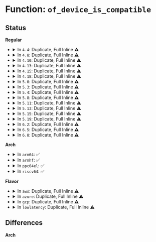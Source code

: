 # Function: <code>of_device_is_compatible</code>

## Status
<b>Regular</b>
<ul>
<li>
<details>
<summary>In <code>4.4</code>: Duplicate, Full Inline ⚠️</summary>

**Collision:** Static Duplication

**Inline:** Full

**Transformation:** False

**Instances:**

```
In drivers/mfd/mfd-core.c (0)
Location: include/linux/of.h:472
Inline: True
```
```
In drivers/mfd/syscon.c (0)
Location: include/linux/of.h:472
Inline: True
```
```
In drivers/mmc/core/mmc.c (0)
Location: include/linux/of.h:472
Inline: True
```
</details>
</li>
<li>
<details>
<summary>In <code>4.8</code>: Duplicate, Full Inline ⚠️</summary>

**Collision:** Static Duplication

**Inline:** Full

**Transformation:** False

**Instances:**

```
In drivers/mfd/mfd-core.c (0)
Location: include/linux/of.h:496
Inline: True
```
```
In drivers/mfd/syscon.c (0)
Location: include/linux/of.h:496
Inline: True
```
```
In drivers/mmc/core/mmc.c (0)
Location: include/linux/of.h:496
Inline: True
```
```
In drivers/clk/clk-gpio.c (0)
Location: include/linux/of.h:496
Inline: True
```
</details>
</li>
<li>
<details>
<summary>In <code>4.10</code>: Duplicate, Full Inline ⚠️</summary>

**Collision:** Static Duplication

**Inline:** Full

**Transformation:** False

**Instances:**

```
In drivers/clk/clk-gpio.c (0)
Location: include/linux/of.h:616
Inline: True
```
```
In drivers/mfd/mfd-core.c (0)
Location: include/linux/of.h:616
Inline: True
```
```
In drivers/mfd/syscon.c (0)
Location: include/linux/of.h:616
Inline: True
```
```
In drivers/mmc/core/mmc.c (0)
Location: include/linux/of.h:616
Inline: True
```
</details>
</li>
<li>
<details>
<summary>In <code>4.13</code>: Duplicate, Full Inline ⚠️</summary>

**Collision:** Static Duplication

**Inline:** Full

**Transformation:** False

**Instances:**

```
In drivers/clk/clk-gpio.c (0)
Location: include/linux/of.h:636
Inline: True
```
```
In drivers/mfd/mfd-core.c (0)
Location: include/linux/of.h:636
Inline: True
```
```
In drivers/mfd/syscon.c (0)
Location: include/linux/of.h:636
Inline: True
```
```
In drivers/mmc/core/mmc.c (0)
Location: include/linux/of.h:636
Inline: True
```
</details>
</li>
<li>
<details>
<summary>In <code>4.15</code>: Duplicate, Full Inline ⚠️</summary>

**Collision:** Static Duplication

**Inline:** Full

**Transformation:** False

**Instances:**

```
In drivers/phy/phy-core.c (0)
Location: include/linux/of.h:641
Inline: True
```
```
In drivers/clk/clk-gpio.c (0)
Location: include/linux/of.h:641
Inline: True
```
```
In drivers/mfd/mfd-core.c (0)
Location: include/linux/of.h:641
Inline: True
```
```
In drivers/mfd/syscon.c (0)
Location: include/linux/of.h:641
Inline: True
```
```
In drivers/mmc/core/mmc.c (0)
Location: include/linux/of.h:641
Inline: True
```
</details>
</li>
<li>
<details>
<summary>In <code>4.18</code>: Duplicate, Full Inline ⚠️</summary>

**Collision:** Static Duplication

**Inline:** Full

**Transformation:** False

**Instances:**

```
In drivers/phy/phy-core.c (0)
Location: include/linux/of.h:650
Inline: True
```
```
In drivers/clk/clk-gpio.c (0)
Location: include/linux/of.h:650
Inline: True
```
```
In drivers/mfd/mfd-core.c (0)
Location: include/linux/of.h:650
Inline: True
```
```
In drivers/mfd/palmas.c (0)
Location: include/linux/of.h:650
Inline: True
```
```
In drivers/mfd/syscon.c (0)
Location: include/linux/of.h:650
Inline: True
```
```
In drivers/mmc/core/mmc.c (0)
Location: include/linux/of.h:650
Inline: True
```
</details>
</li>
<li>
<details>
<summary>In <code>5.0</code>: Duplicate, Full Inline ⚠️</summary>

**Collision:** Static Duplication

**Inline:** Full

**Transformation:** False

**Instances:**

```
In drivers/phy/phy-core.c (0)
Location: include/linux/of.h:669
Inline: True
```
```
In drivers/clk/clk-gpio.c (0)
Location: include/linux/of.h:669
Inline: True
```
```
In drivers/mfd/mfd-core.c (0)
Location: include/linux/of.h:669
Inline: True
```
```
In drivers/mfd/palmas.c (0)
Location: include/linux/of.h:669
Inline: True
```
```
In drivers/mfd/syscon.c (0)
Location: include/linux/of.h:669
Inline: True
```
```
In drivers/mmc/core/mmc.c (0)
Location: include/linux/of.h:669
Inline: True
```
</details>
</li>
<li>
<details>
<summary>In <code>5.3</code>: Duplicate, Full Inline ⚠️</summary>

**Collision:** Static Duplication

**Inline:** Full

**Transformation:** False

**Instances:**

```
In drivers/phy/phy-core.c (0)
Location: include/linux/of.h:669
Inline: True
```
```
In drivers/clk/clk-gpio.c (0)
Location: include/linux/of.h:669
Inline: True
```
```
In drivers/mfd/mfd-core.c (0)
Location: include/linux/of.h:669
Inline: True
```
```
In drivers/mfd/palmas.c (0)
Location: include/linux/of.h:669
Inline: True
```
```
In drivers/mfd/syscon.c (0)
Location: include/linux/of.h:669
Inline: True
```
```
In drivers/mmc/core/mmc.c (0)
Location: include/linux/of.h:669
Inline: True
```
</details>
</li>
<li>
<details>
<summary>In <code>5.4</code>: Duplicate, Full Inline ⚠️</summary>

**Collision:** Static Duplication

**Inline:** Full

**Transformation:** False

**Instances:**

```
In drivers/phy/phy-core.c (0)
Location: include/linux/of.h:669
Inline: True
```
```
In drivers/clk/clk-gpio.c (0)
Location: include/linux/of.h:669
Inline: True
```
```
In drivers/mfd/mfd-core.c (0)
Location: include/linux/of.h:669
Inline: True
```
```
In drivers/mfd/palmas.c (0)
Location: include/linux/of.h:669
Inline: True
```
```
In drivers/mfd/syscon.c (0)
Location: include/linux/of.h:669
Inline: True
```
```
In drivers/mmc/core/mmc.c (0)
Location: include/linux/of.h:669
Inline: True
```
</details>
</li>
<li>
<details>
<summary>In <code>5.8</code>: Duplicate, Full Inline ⚠️</summary>

**Collision:** Static Duplication

**Inline:** Full

**Transformation:** False

**Instances:**

```
In drivers/phy/phy-core.c (0)
Location: include/linux/of.h:671
Inline: True
```
```
In drivers/clk/clk-gpio.c (0)
Location: include/linux/of.h:671
Inline: True
```
```
In drivers/mfd/mfd-core.c (0)
Location: include/linux/of.h:671
Inline: True
```
```
In drivers/mfd/palmas.c (0)
Location: include/linux/of.h:671
Inline: True
```
```
In drivers/mfd/syscon.c (0)
Location: include/linux/of.h:671
Inline: True
```
```
In drivers/mmc/core/mmc.c (0)
Location: include/linux/of.h:671
Inline: True
```
</details>
</li>
<li>
<details>
<summary>In <code>5.11</code>: Duplicate, Full Inline ⚠️</summary>

**Collision:** Static Duplication

**Inline:** Full

**Transformation:** False

**Instances:**

```
In arch/x86/kernel/apic/vector.c (0)
Location: include/linux/of.h:678
Inline: True
```
```
In drivers/phy/phy-core.c (0)
Location: include/linux/of.h:678
Inline: True
```
```
In drivers/clk/clk-gpio.c (0)
Location: include/linux/of.h:678
Inline: True
```
```
In drivers/mfd/palmas.c (0)
Location: include/linux/of.h:678
Inline: True
```
```
In drivers/mfd/syscon.c (0)
Location: include/linux/of.h:678
Inline: True
```
```
In drivers/usb/host/pci-quirks.c (0)
Location: include/linux/of.h:678
Inline: True
```
```
In drivers/usb/host/ehci-platform.c (0)
Location: include/linux/of.h:678
Inline: True
```
```
In drivers/mmc/core/mmc.c (0)
Location: include/linux/of.h:678
Inline: True
```
</details>
</li>
<li>
<details>
<summary>In <code>5.13</code>: Duplicate, Full Inline ⚠️</summary>

**Collision:** Static Duplication

**Inline:** Full

**Transformation:** False

**Instances:**

```
In arch/x86/kernel/apic/vector.c (0)
Location: include/linux/of.h:693
Inline: True
```
```
In drivers/phy/phy-core.c (0)
Location: include/linux/of.h:693
Inline: True
```
```
In drivers/clk/clk-gpio.c (0)
Location: include/linux/of.h:693
Inline: True
```
```
In drivers/mfd/palmas.c (0)
Location: include/linux/of.h:693
Inline: True
```
```
In drivers/mfd/syscon.c (0)
Location: include/linux/of.h:693
Inline: True
```
```
In drivers/usb/host/pci-quirks.c (0)
Location: include/linux/of.h:693
Inline: True
```
```
In drivers/usb/host/ehci-platform.c (0)
Location: include/linux/of.h:693
Inline: True
```
```
In drivers/mmc/core/mmc.c (0)
Location: include/linux/of.h:693
Inline: True
```
</details>
</li>
<li>
<details>
<summary>In <code>5.15</code>: Duplicate, Full Inline ⚠️</summary>

**Collision:** Static Duplication

**Inline:** Full

**Transformation:** False

**Instances:**

```
In arch/x86/kernel/apic/vector.c (0)
Location: include/linux/of.h:693
Inline: True
```
```
In drivers/phy/phy-core.c (0)
Location: include/linux/of.h:693
Inline: True
```
```
In drivers/clk/clk-gpio.c (0)
Location: include/linux/of.h:693
Inline: True
```
```
In drivers/virtio/virtio.c (0)
Location: include/linux/of.h:693
Inline: True
```
```
In drivers/mfd/palmas.c (0)
Location: include/linux/of.h:693
Inline: True
```
```
In drivers/mfd/syscon.c (0)
Location: include/linux/of.h:693
Inline: True
```
```
In drivers/usb/host/pci-quirks.c (0)
Location: include/linux/of.h:693
Inline: True
```
```
In drivers/usb/host/ehci-platform.c (0)
Location: include/linux/of.h:693
Inline: True
```
```
In drivers/mmc/core/mmc.c (0)
Location: include/linux/of.h:693
Inline: True
```
</details>
</li>
<li>
<details>
<summary>In <code>5.19</code>: Duplicate, Full Inline ⚠️</summary>

**Collision:** Static Duplication

**Inline:** Full

**Transformation:** False

**Instances:**

```
In arch/x86/kernel/apic/vector.c (0)
Location: include/linux/of.h:561
Inline: True
```
```
In drivers/phy/phy-core.c (0)
Location: include/linux/of.h:561
Inline: True
```
```
In drivers/clk/clk-gpio.c (0)
Location: include/linux/of.h:561
Inline: True
```
```
In drivers/virtio/virtio.c (0)
Location: include/linux/of.h:561
Inline: True
```
```
In drivers/xen/grant-dma-ops.c (0)
Location: include/linux/of.h:561
Inline: True
```
```
In drivers/mfd/palmas.c (0)
Location: include/linux/of.h:561
Inline: True
```
```
In drivers/mfd/syscon.c (0)
Location: include/linux/of.h:561
Inline: True
```
```
In drivers/usb/host/pci-quirks.c (0)
Location: include/linux/of.h:561
Inline: True
```
```
In drivers/usb/host/ehci-platform.c (0)
Location: include/linux/of.h:561
Inline: True
```
```
In drivers/mmc/core/mmc.c (0)
Location: include/linux/of.h:561
Inline: True
```
```
In drivers/mmc/core/sdio.c (0)
Location: include/linux/of.h:561
Inline: True
```
</details>
</li>
<li>
<details>
<summary>In <code>6.2</code>: Duplicate, Full Inline ⚠️</summary>

**Collision:** Static Duplication

**Inline:** Full

**Transformation:** False

**Instances:**

```
In arch/x86/kernel/apic/vector.c (0)
Location: include/linux/of.h:559
Inline: True
```
```
In drivers/phy/phy-core.c (0)
Location: include/linux/of.h:559
Inline: True
```
```
In drivers/clk/clk-gpio.c (0)
Location: include/linux/of.h:559
Inline: True
```
```
In drivers/virtio/virtio.c (0)
Location: include/linux/of.h:559
Inline: True
```
```
In drivers/xen/grant-dma-ops.c (0)
Location: include/linux/of.h:559
Inline: True
```
```
In drivers/mfd/palmas.c (0)
Location: include/linux/of.h:559
Inline: True
```
```
In drivers/mfd/syscon.c (0)
Location: include/linux/of.h:559
Inline: True
```
```
In drivers/usb/host/pci-quirks.c (0)
Location: include/linux/of.h:559
Inline: True
```
```
In drivers/usb/host/ehci-platform.c (0)
Location: include/linux/of.h:559
Inline: True
```
```
In drivers/mmc/core/mmc.c (0)
Location: include/linux/of.h:559
Inline: True
```
```
In drivers/mmc/core/sdio.c (0)
Location: include/linux/of.h:559
Inline: True
```
</details>
</li>
<li>
<details>
<summary>In <code>6.5</code>: Duplicate, Full Inline ⚠️</summary>

**Collision:** Static Duplication

**Inline:** Full

**Transformation:** False

**Instances:**

```
In arch/x86/kernel/apic/vector.c (0)
Location: include/linux/of.h:571
Inline: True
```
```
In drivers/phy/phy-core.c (0)
Location: include/linux/of.h:571
Inline: True
```
```
In drivers/clk/clk-gpio.c (0)
Location: include/linux/of.h:571
Inline: True
```
```
In drivers/virtio/virtio.c (0)
Location: include/linux/of.h:571
Inline: True
```
```
In drivers/xen/grant-dma-ops.c (0)
Location: include/linux/of.h:571
Inline: True
```
```
In drivers/mfd/palmas.c (0)
Location: include/linux/of.h:571
Inline: True
```
```
In drivers/mfd/syscon.c (0)
Location: include/linux/of.h:571
Inline: True
```
```
In drivers/usb/host/pci-quirks.c (0)
Location: include/linux/of.h:571
Inline: True
```
```
In drivers/usb/host/ehci-platform.c (0)
Location: include/linux/of.h:571
Inline: True
```
```
In drivers/mmc/core/mmc.c (0)
Location: include/linux/of.h:571
Inline: True
```
```
In drivers/mmc/core/sdio.c (0)
Location: include/linux/of.h:571
Inline: True
```
```
In drivers/nvmem/core.c (0)
Location: include/linux/of.h:571
Inline: True
```
</details>
</li>
<li>
<details>
<summary>In <code>6.8</code>: Duplicate, Full Inline ⚠️</summary>

**Collision:** Static Duplication

**Inline:** Full

**Transformation:** False

**Instances:**

```
In arch/x86/kernel/apic/vector.c (0)
Location: include/linux/of.h:570
Inline: True
```
```
In drivers/phy/phy-core.c (0)
Location: include/linux/of.h:570
Inline: True
```
```
In drivers/clk/clk-gpio.c (0)
Location: include/linux/of.h:570
Inline: True
```
```
In drivers/virtio/virtio.c (0)
Location: include/linux/of.h:570
Inline: True
```
```
In drivers/xen/grant-dma-ops.c (0)
Location: include/linux/of.h:570
Inline: True
```
```
In drivers/mfd/palmas.c (0)
Location: include/linux/of.h:570
Inline: True
```
```
In drivers/mfd/syscon.c (0)
Location: include/linux/of.h:570
Inline: True
```
```
In drivers/usb/host/pci-quirks.c (0)
Location: include/linux/of.h:570
Inline: True
```
```
In drivers/usb/host/ehci-platform.c (0)
Location: include/linux/of.h:570
Inline: True
```
```
In drivers/mmc/core/mmc.c (0)
Location: include/linux/of.h:570
Inline: True
```
```
In drivers/mmc/core/sdio.c (0)
Location: include/linux/of.h:570
Inline: True
```
```
In drivers/nvmem/core.c (0)
Location: include/linux/of.h:570
Inline: True
```
</details>
</li>
</ul>
<b>Arch</b>
<ul>
<li>
<details>
<summary>In <code>arm64</code>: ✅</summary>

```c
int of_device_is_compatible(const struct device_node *device, const char *compat);
```

**Collision:** Unique Global

**Inline:** No

**Transformation:** False

**Instances:**

```
In drivers/of/base.c (ffff800010b691b8)
Location: drivers/of/base.c:551
Inline: False
Direct callers:
  - drivers/irqchip/irq-gic-common.c:gic_enable_of_quirks
  - drivers/phy/phy-core.c:_of_phy_get
  - drivers/pinctrl/bcm/pinctrl-iproc-gpio.c:iproc_gpio_probe
  - drivers/pinctrl/bcm/pinctrl-iproc-gpio.c:iproc_gpio_probe
  - drivers/pinctrl/bcm/pinctrl-iproc-gpio.c:iproc_gpio_probe
  - drivers/gpio/gpiolib-of.c:of_find_gpio
  - drivers/gpio/gpiolib-of.c:of_find_gpio
  - drivers/gpio/gpiolib-of.c:of_find_gpio
  - drivers/gpio/gpiolib-of.c:of_find_gpio
  - drivers/gpio/gpiolib-of.c:of_find_gpio
  - drivers/gpio/gpiolib-of.c:of_find_gpio
  - drivers/gpio/gpiolib-of.c:of_get_named_gpiod_flags
  - drivers/gpio/gpiolib-of.c:of_get_named_gpiod_flags
  - drivers/gpio/gpiolib-of.c:of_get_named_gpiod_flags
  - drivers/gpio/gpiolib-of.c:of_get_named_gpiod_flags
  - drivers/gpio/gpiolib-of.c:of_gpio_spi_cs_get_count
  - drivers/gpio/gpiolib-of.c:of_gpio_spi_cs_get_count
  - drivers/gpio/gpio-mpc8xxx.c:mpc8xxx_probe
  - drivers/gpio/gpio-mvebu.c:mvebu_gpio_probe
  - drivers/gpio/gpio-mxc.c:mxc_gpio_probe
  - drivers/pci/controller/pcie-iproc-msi.c:iproc_msi_init
  - drivers/pci/controller/dwc/pci-keystone.c:ks_pcie_probe
  - drivers/pci/controller/dwc/pcie-qcom.c:qcom_pcie_get_resources_2_4_0
  - drivers/pci/controller/pci-xgene.c:xgene_pcie_probe
  - drivers/video/fbdev/amba-clcd.c:clcdfb_of_init_display
  - drivers/video/fbdev/simplefb.c:simplefb_init
  - drivers/clk/clk-gpio.c:gpio_clk_driver_probe
  - drivers/clk/clk-gpio.c:gpio_clk_driver_probe
  - drivers/clk/clk-qoriq.c:clockgen_init
  - drivers/clk/clk-qoriq.c:clockgen_init
  - drivers/clk/clk-xgene.c:xgene_pllclk_init
  - drivers/clk/clk-xgene.c:xgene_pllclk_init
  - drivers/clk/mvebu/ap806-system-controller.c:ap806_syscon_common_probe
  - drivers/clk/mvebu/ap806-system-controller.c:ap806_syscon_common_probe
  - drivers/soc/bcm/brcmstb/biuctrl.c:brcmstb_biuctrl_init
  - drivers/soc/bcm/brcmstb/biuctrl.c:brcmstb_biuctrl_init
  - drivers/tty/serial/8250/8250_dw.c:dw8250_probe
  - drivers/tty/serial/8250/8250_dw.c:dw8250_probe
  - drivers/tty/serial/meson_uart.c:meson_uart_probe
  - drivers/iommu/qcom_iommu.c:qcom_iommu_device_probe
  - drivers/misc/vexpress-syscfg.c:vexpress_syscfg_regmap_init
  - drivers/mfd/tc3589x.c:tc3589x_probe
  - drivers/mfd/tc3589x.c:tc3589x_probe
  - drivers/mfd/mfd-core.c:mfd_add_device
  - drivers/mfd/palmas.c:palmas_power_off
  - drivers/mfd/altera-sysmgr.c:sysmgr_probe
  - drivers/spi/spi-fsl-lib.c:of_mpc8xxx_spi_probe
  - drivers/spi/spi-fsl-lib.c:of_mpc8xxx_spi_probe
  - drivers/net/ethernet/freescale/fman/fman_port.c:fman_port_probe
  - drivers/net/ethernet/freescale/fman/fman_port.c:fman_port_probe
  - drivers/net/ethernet/freescale/fman/fman_port.c:fman_port_probe
  - drivers/net/ethernet/freescale/fman/fman_port.c:fman_port_probe
  - drivers/net/ethernet/freescale/fman/mac.c:mac_probe
  - drivers/net/ethernet/freescale/fman/mac.c:mac_probe
  - drivers/net/ethernet/freescale/fman/mac.c:mac_probe
  - drivers/usb/host/ehci-orion.c:ehci_orion_drv_reset
  - drivers/edac/altera_edac.c:altr_edac_a10_probe
  - drivers/edac/altera_edac.c:altr_edac_a10_probe
  - drivers/edac/altera_edac.c:altr_edac_a10_probe
  - drivers/edac/altera_edac.c:altr_edac_a10_probe
  - drivers/edac/altera_edac.c:altr_edac_a10_probe
  - drivers/edac/altera_edac.c:altr_edac_a10_probe
  - drivers/edac/altera_edac.c:altr_edac_a10_probe
  - drivers/edac/altera_edac.c:altr_edac_a10_probe
  - drivers/edac/altera_edac.c:altr_edac_a10_probe
  - drivers/edac/altera_edac.c:altr_edac_a10_probe
  - drivers/edac/altera_edac.c:altr_edac_a10_device_add
  - drivers/edac/altera_edac.c:altr_init_a10_ecc_device_type
  - drivers/mmc/core/mmc.c:mmc_decode_ext_csd
  - drivers/clocksource/timer-rockchip.c:rk_timer_probe
  - drivers/of/base.c:of_get_compatible_child
  - drivers/of/base.c:of_machine_is_compatible
  - drivers/of/base.c:of_device_compatible_match
  - drivers/of/platform.c:of_platform_bus_create
  - drivers/of/platform.c:of_platform_bus_create
  - drivers/of/platform.c:of_platform_bus_create
  - drivers/of/of_mdio.c:of_mdiobus_register_phy
```
**Symbols:**

```
ffff800010b691b8-ffff800010b69280: of_device_is_compatible (STB_GLOBAL)
```
</details>
</li>
<li>
<details>
<summary>In <code>armhf</code>: ✅</summary>

```c
int of_device_is_compatible(const struct device_node *device, const char *compat);
```

**Collision:** Unique Global

**Inline:** No

**Transformation:** False

**Instances:**

```
In drivers/of/base.c (c0c4cab4)
Location: drivers/of/base.c:551
Inline: False
Direct callers:
  - arch/arm/kernel/topology.c:init_cpu_topology
  - arch/arm/mm/cache-feroceon-l2.c:feroceon_of_init
  - arch/arm/mm/cache-l2x0.c:l2x0_of_init
  - arch/arm/mach-mvebu/pmsu.c:mvebu_v7_pmsu_init
  - arch/arm/mach-imx/anatop.c:imx_init_revision_from_anatop
  - arch/arm/mach-imx/anatop.c:imx_init_revision_from_anatop
  - arch/arm/mach-imx/anatop.c:imx_init_revision_from_anatop
  - arch/arm/mach-omap2/timer.c:omap_get_timer_dt
  - arch/arm/mach-omap2/prm44xx.c:omap44xx_prm_init
  - arch/arm/mach-shmobile/pm-rcar-gen2.c:rcar_gen2_pm_init
  - arch/arm/mach-shmobile/pm-rcar-gen2.c:rcar_gen2_pm_init
  - drivers/irqchip/irq-omap-intc.c:intc_of_init
  - drivers/irqchip/irq-omap-intc.c:intc_of_init
  - drivers/irqchip/irq-omap-intc.c:intc_of_init
  - drivers/irqchip/irq-omap-intc.c:intc_of_init
  - drivers/irqchip/irq-omap-intc.c:intc_of_init
  - drivers/irqchip/irq-gic-common.c:gic_enable_of_quirks
  - drivers/irqchip/irq-vf610-mscm-ir.c:vf610_mscm_ir_of_init
  - drivers/phy/phy-core.c:_of_phy_get
  - drivers/pinctrl/pinctrl-rockchip.c:rockchip_pinctrl_get_soc_data
  - drivers/gpio/gpiolib-of.c:of_find_gpio
  - drivers/gpio/gpiolib-of.c:of_find_gpio
  - drivers/gpio/gpiolib-of.c:of_find_gpio
  - drivers/gpio/gpiolib-of.c:of_find_gpio
  - drivers/gpio/gpiolib-of.c:of_find_gpio
  - drivers/gpio/gpiolib-of.c:of_find_gpio
  - drivers/gpio/gpiolib-of.c:of_get_named_gpiod_flags
  - drivers/gpio/gpiolib-of.c:of_get_named_gpiod_flags
  - drivers/gpio/gpiolib-of.c:of_get_named_gpiod_flags
  - drivers/gpio/gpiolib-of.c:of_get_named_gpiod_flags
  - drivers/gpio/gpiolib-of.c:of_gpio_spi_cs_get_count
  - drivers/gpio/gpiolib-of.c:of_gpio_spi_cs_get_count
  - drivers/gpio/gpio-mpc8xxx.c:mpc8xxx_probe
  - drivers/gpio/gpio-mvebu.c:mvebu_gpio_probe
  - drivers/gpio/gpio-mxc.c:mxc_gpio_probe
  - drivers/pci/controller/pci-tegra.c:tegra_pcie_parse_dt
  - drivers/pci/controller/pci-tegra.c:tegra_pcie_parse_dt
  - drivers/pci/controller/pci-tegra.c:tegra_pcie_parse_dt
  - drivers/pci/controller/pci-tegra.c:tegra_pcie_parse_dt
  - drivers/pci/controller/pci-tegra.c:tegra_pcie_parse_dt
  - drivers/pci/controller/pci-tegra.c:tegra_pcie_parse_dt
  - drivers/pci/controller/pci-tegra.c:tegra_pcie_parse_dt
  - drivers/pci/controller/pci-tegra.c:tegra_pcie_parse_dt
  - drivers/pci/controller/pci-tegra.c:tegra_pcie_get_regulators
  - drivers/pci/controller/pci-tegra.c:tegra_pcie_get_regulators
  - drivers/pci/controller/pci-tegra.c:tegra_pcie_get_regulators
  - drivers/pci/controller/pci-tegra.c:tegra_pcie_get_regulators
  - drivers/pci/controller/pci-tegra.c:tegra_pcie_get_regulators
  - drivers/pci/controller/pci-tegra.c:tegra_pcie_get_regulators
  - drivers/pci/controller/pci-tegra.c:tegra_pcie_get_regulators
  - drivers/pci/controller/pci-v3-semi.c:v3_pci_probe
  - drivers/pci/controller/dwc/pcie-qcom.c:qcom_pcie_get_resources_2_4_0
  - drivers/video/fbdev/amba-clcd.c:clcdfb_of_init_display
  - drivers/video/fbdev/simplefb.c:simplefb_init
  - drivers/clk/clk-gpio.c:gpio_clk_driver_probe
  - drivers/clk/clk-aspeed.c:aspeed_cc_g5_of_clk_init_driver
  - drivers/clk/clk-aspeed.c:aspeed_cc_g5_of_clk_init_driver
  - drivers/clk/clk-qoriq.c:clockgen_init
  - drivers/clk/clk-qoriq.c:clockgen_init
  - drivers/clk/berlin/bg2.c:berlin2_clock_setup
  - drivers/clk/renesas/r8a7743-cpg-mssr.c:r8a7743_cpg_mssr_init
  - drivers/clk/renesas/r8a7791-cpg-mssr.c:r8a7791_cpg_mssr_init
  - drivers/clk/renesas/clk-mstp.c:cpg_mstp_attach_dev
  - drivers/clk/renesas/clk-mstp.c:cpg_mstp_clocks_init
  - drivers/clk/versatile/clk-icst.c:of_syscon_icst_setup
  - drivers/clk/versatile/clk-icst.c:of_syscon_icst_setup
  - drivers/clk/versatile/clk-icst.c:of_syscon_icst_setup
  - drivers/clk/versatile/clk-icst.c:of_syscon_icst_setup
  - drivers/clk/versatile/clk-icst.c:of_syscon_icst_setup
  - drivers/clk/versatile/clk-icst.c:of_syscon_icst_setup
  - drivers/clk/versatile/clk-icst.c:of_syscon_icst_setup
  - drivers/soc/tegra/fuse/fuse-tegra20.c:dma_filter
  - drivers/tty/serial/8250/8250_of.c:of_platform_serial_setup
  - drivers/tty/serial/8250/8250_of.c:of_platform_serial_setup
  - drivers/tty/serial/8250/8250_of.c:of_platform_serial_setup
  - drivers/tty/serial/meson_uart.c:meson_uart_probe
  - drivers/iommu/omap-iommu.c:omap_iommu_probe
  - drivers/iommu/omap-iommu.c:omap_iommu_probe
  - drivers/iommu/qcom_iommu.c:qcom_iommu_device_probe
  - drivers/misc/vexpress-syscfg.c:vexpress_syscfg_regmap_init
  - drivers/mfd/tc3589x.c:tc3589x_probe
  - drivers/mfd/tc3589x.c:tc3589x_probe
  - drivers/mfd/mfd-core.c:mfd_add_device
  - drivers/mfd/palmas.c:palmas_power_off
  - drivers/ata/ahci_platform.c:ahci_probe
  - drivers/mtd/parsers/ofpart.c:parse_fixed_partitions
  - drivers/spi/spi-fsl-lib.c:of_mpc8xxx_spi_probe
  - drivers/spi/spi-fsl-lib.c:of_mpc8xxx_spi_probe
  - drivers/usb/host/ehci-orion.c:ehci_orion_drv_reset
  - drivers/usb/host/uhci-hcd.c:uhci_hcd_platform_probe
  - drivers/usb/host/uhci-hcd.c:uhci_hcd_platform_probe
  - drivers/watchdog/aspeed_wdt.c:aspeed_wdt_probe
  - drivers/watchdog/aspeed_wdt.c:aspeed_wdt_probe
  - drivers/watchdog/aspeed_wdt.c:aspeed_wdt_probe
  - drivers/watchdog/aspeed_wdt.c:aspeed_wdt_probe
  - drivers/watchdog/aspeed_wdt.c:aspeed_wdt_probe
  - drivers/mmc/core/mmc.c:mmc_decode_ext_csd
  - drivers/mmc/host/sdhci-pltfm.c:sdhci_get_property
  - drivers/mmc/host/sdhci-pltfm.c:sdhci_get_property
  - drivers/mmc/host/sdhci-pltfm.c:sdhci_get_property
  - drivers/mmc/host/sdhci-pltfm.c:sdhci_get_property
  - drivers/mmc/host/sdhci-pltfm.c:sdhci_get_property
  - drivers/clocksource/timer-rockchip.c:rk_timer_probe
  - drivers/of/base.c:of_get_compatible_child
  - drivers/of/base.c:of_machine_is_compatible
  - drivers/of/base.c:of_device_compatible_match
  - drivers/of/platform.c:of_platform_bus_create
  - drivers/of/platform.c:of_platform_bus_create
  - drivers/of/platform.c:of_platform_bus_create
  - drivers/of/of_mdio.c:of_mdiobus_register_phy
  - drivers/memory/of_memory.c:of_get_ddr_timings
  - drivers/memory/of_memory.c:of_get_ddr_timings
  - drivers/memory/omap-gpmc.c:gpmc_probe_generic_child
  - drivers/memory/mvebu-devbus.c:mvebu_devbus_probe
  - drivers/memory/mvebu-devbus.c:mvebu_devbus_probe
  - drivers/memory/tegra/tegra20-emc.c:tegra_emc_probe
```
**Symbols:**

```
c0c4cab4-c0c4cb10: of_device_is_compatible (STB_GLOBAL)
```
</details>
</li>
<li>
<details>
<summary>In <code>ppc64el</code>: ✅</summary>

```c
int of_device_is_compatible(const struct device_node *device, const char *compat);
```

**Collision:** Unique Global

**Inline:** No

**Transformation:** False

**Instances:**

```
In drivers/of/base.c (c000000000c41de0)
Location: drivers/of/base.c:551
Inline: False
Direct callers:
  - arch/powerpc/kernel/legacy_serial.c:serial_dev_init
  - arch/powerpc/kernel/legacy_serial.c:find_legacy_serial_ports
  - arch/powerpc/kernel/legacy_serial.c:find_legacy_serial_ports
  - arch/powerpc/kernel/legacy_serial.c:find_legacy_serial_ports
  - arch/powerpc/kernel/legacy_serial.c:find_legacy_serial_ports
  - arch/powerpc/kernel/legacy_serial.c:find_legacy_serial_ports
  - arch/powerpc/kernel/legacy_serial.c:find_legacy_serial_ports
  - arch/powerpc/kernel/legacy_serial.c:find_legacy_serial_ports
  - arch/powerpc/kernel/legacy_serial.c:find_legacy_serial_ports
  - arch/powerpc/kernel/kvm.c:kvm_para_available
  - arch/powerpc/sysdev/mpic.c:mpic_alloc
  - arch/powerpc/sysdev/mpic_u3msi.c:find_u4_magic_addr
  - arch/powerpc/sysdev/mpic_u3msi.c:find_u4_magic_addr
  - arch/powerpc/sysdev/fsl_lbc.c:fsl_lbc_ctrl_probe
  - arch/powerpc/sysdev/fsl_lbc.c:fsl_lbc_addr
  - arch/powerpc/sysdev/xics/ics-rtas.c:ics_rtas_host_match
  - arch/powerpc/sysdev/xive/native.c:xive_native_match
  - arch/powerpc/platforms/powernv/opal-sysparam.c:opal_sys_param_init
  - arch/powerpc/platforms/powernv/opal-power.c:opal_power_control_init
  - arch/powerpc/platforms/powernv/pci.c:pnv_pci_get_slot_id
  - arch/powerpc/platforms/powernv/pci.c:pnv_pci_get_slot_id
  - arch/powerpc/platforms/powernv/pci.c:pnv_pci_get_slot_id
  - arch/powerpc/platforms/powernv/pci.c:pnv_pci_get_slot_id
  - arch/powerpc/platforms/powernv/pci-ioda.c:pnv_pci_init_ioda_hub
  - arch/powerpc/platforms/powernv/pci-ioda.c:pnv_pci_init_ioda_phb
  - arch/powerpc/platforms/powernv/pci-ioda.c:pnv_pci_init_ioda_phb
  - arch/powerpc/platforms/powernv/pci-ioda.c:pnv_pci_init_ioda_phb
  - arch/powerpc/platforms/powernv/pci-ioda.c:pnv_pci_init_ioda_phb
  - arch/powerpc/platforms/pseries/setup.c:pseries_init_irq
  - arch/powerpc/platforms/pseries/pci.c:pSeries_final_fixup
  - arch/powerpc/platforms/pseries/pci.c:pSeries_final_fixup
  - arch/powerpc/platforms/pseries/vio.c:vio_match_device
  - drivers/phy/phy-core.c:_of_phy_get
  - drivers/gpio/gpiolib-of.c:of_find_gpio
  - drivers/gpio/gpiolib-of.c:of_find_gpio
  - drivers/gpio/gpiolib-of.c:of_find_gpio
  - drivers/gpio/gpiolib-of.c:of_find_gpio
  - drivers/gpio/gpiolib-of.c:of_find_gpio
  - drivers/gpio/gpiolib-of.c:of_find_gpio
  - drivers/gpio/gpiolib-of.c:of_get_named_gpiod_flags
  - drivers/gpio/gpiolib-of.c:of_get_named_gpiod_flags
  - drivers/gpio/gpiolib-of.c:of_get_named_gpiod_flags
  - drivers/gpio/gpiolib-of.c:of_get_named_gpiod_flags
  - drivers/gpio/gpiolib-of.c:of_gpio_spi_cs_get_count
  - drivers/gpio/gpiolib-of.c:of_gpio_spi_cs_get_count
  - drivers/video/fbdev/offb.c:offb_init_fb
  - drivers/video/fbdev/offb.c:offb_init_fb
  - drivers/video/fbdev/offb.c:offb_init_fb
  - drivers/video/fbdev/simplefb.c:simplefb_init
  - drivers/tty/hvc/hvc_vio.c:hvc_vio_init_early
  - drivers/tty/hvc/hvc_vio.c:hvc_vio_init_early
  - drivers/tty/hvc/hvc_vio.c:hvc_vio_probe
  - drivers/tty/hvc/hvc_vio.c:hvc_vio_probe
  - drivers/tty/hvc/hvc_opal.c:hvc_opal_init_early
  - drivers/tty/hvc/hvc_opal.c:hvc_opal_init_early
  - drivers/tty/hvc/hvc_opal.c:hvc_opal_probe
  - drivers/tty/hvc/hvc_opal.c:hvc_opal_probe
  - drivers/mfd/tc3589x.c:tc3589x_probe
  - drivers/mfd/tc3589x.c:tc3589x_probe
  - drivers/mfd/mfd-core.c:mfd_add_device
  - drivers/mfd/palmas.c:palmas_power_off
  - drivers/mfd/syscon.c:syscon_node_to_regmap
  - drivers/spi/spi-fsl-lib.c:of_mpc8xxx_spi_probe
  - drivers/spi/spi-fsl-lib.c:of_mpc8xxx_spi_probe
  - drivers/usb/host/ehci-hcd.c:ehci_hcd_ppc_of_probe
  - drivers/cpuidle/governors/haltpoll.c:init_haltpoll
  - drivers/mmc/core/mmc.c:mmc_decode_ext_csd
  - drivers/of/base.c:of_get_compatible_child
  - drivers/of/base.c:of_machine_is_compatible
  - drivers/of/base.c:of_device_compatible_match
  - drivers/of/platform.c:of_platform_bus_create
  - drivers/of/platform.c:of_platform_bus_create
  - drivers/of/platform.c:of_platform_bus_create
  - drivers/of/address.c:__of_translate_address
  - drivers/of/of_mdio.c:of_mdiobus_register_phy
```
**Symbols:**

```
c000000000c41de0-c000000000c41e70: of_device_is_compatible (STB_GLOBAL)
```
</details>
</li>
<li>
<details>
<summary>In <code>riscv64</code>: ✅</summary>

```c
int of_device_is_compatible(const struct device_node *device, const char *compat);
```

**Collision:** Unique Global

**Inline:** No

**Transformation:** False

**Instances:**

```
In drivers/of/base.c (ffffffe00071edc8)
Location: drivers/of/base.c:551
Inline: False
Direct callers:
  - arch/riscv/kernel/cpu.c:riscv_of_processor_hartid
  - arch/riscv/kernel/cacheinfo.c:_populate_cache_leaves
  - arch/riscv/kernel/cacheinfo.c:_init_cache_level
  - drivers/irqchip/irq-sifive-plic.c:plic_init
  - drivers/phy/phy-core.c:_of_phy_get
  - drivers/gpio/gpiolib-of.c:of_find_gpio
  - drivers/gpio/gpiolib-of.c:of_find_gpio
  - drivers/gpio/gpiolib-of.c:of_find_gpio
  - drivers/gpio/gpiolib-of.c:of_find_gpio
  - drivers/gpio/gpiolib-of.c:of_find_gpio
  - drivers/gpio/gpiolib-of.c:of_find_gpio
  - drivers/gpio/gpiolib-of.c:of_get_named_gpiod_flags
  - drivers/gpio/gpiolib-of.c:of_get_named_gpiod_flags
  - drivers/gpio/gpiolib-of.c:of_get_named_gpiod_flags
  - drivers/gpio/gpiolib-of.c:of_get_named_gpiod_flags
  - drivers/gpio/gpiolib-of.c:of_gpio_spi_cs_get_count
  - drivers/gpio/gpiolib-of.c:of_gpio_spi_cs_get_count
  - drivers/video/fbdev/simplefb.c:simplefb_init
  - drivers/clk/clk-gpio.c:gpio_clk_driver_probe
  - drivers/clk/clk-gpio.c:gpio_clk_driver_probe
  - drivers/mfd/tc3589x.c:tc3589x_probe
  - drivers/mfd/tc3589x.c:tc3589x_probe
  - drivers/mfd/mfd-core.c:mfd_add_device
  - drivers/mfd/palmas.c:palmas_power_off
  - drivers/spi/spi-fsl-lib.c:of_mpc8xxx_spi_probe
  - drivers/spi/spi-fsl-lib.c:of_mpc8xxx_spi_probe
  - drivers/mmc/core/mmc.c:mmc_decode_ext_csd
  - drivers/of/base.c:of_get_compatible_child
  - drivers/of/base.c:of_machine_is_compatible
  - drivers/of/base.c:of_device_compatible_match
  - drivers/of/platform.c:of_platform_bus_create
  - drivers/of/platform.c:of_platform_bus_create
  - drivers/of/platform.c:of_platform_bus_create
  - drivers/of/of_mdio.c:of_mdiobus_register_phy
```
**Symbols:**

```
ffffffe00071edc8-ffffffe00071ee2a: of_device_is_compatible (STB_GLOBAL)
```
</details>
</li>
</ul>
<b>Flavor</b>
<ul>
<li>
<details>
<summary>In <code>aws</code>: Duplicate, Full Inline ⚠️</summary>

**Collision:** Static Duplication

**Inline:** Full

**Transformation:** False

**Instances:**

```
In drivers/phy/phy-core.c (0)
Location: include/linux/of.h:669
Inline: True
```
```
In drivers/clk/clk-gpio.c (0)
Location: include/linux/of.h:669
Inline: True
```
```
In drivers/mfd/mfd-core.c (0)
Location: include/linux/of.h:669
Inline: True
```
```
In drivers/mfd/syscon.c (0)
Location: include/linux/of.h:669
Inline: True
```
```
In drivers/mmc/core/mmc.c (0)
Location: include/linux/of.h:669
Inline: True
```
</details>
</li>
<li>
<details>
<summary>In <code>azure</code>: Duplicate, Full Inline ⚠️</summary>

**Collision:** Static Duplication

**Inline:** Full

**Transformation:** False

**Instances:**

```
In drivers/phy/phy-core.c (0)
Location: include/linux/of.h:669
Inline: True
```
```
In drivers/clk/clk-gpio.c (0)
Location: include/linux/of.h:669
Inline: True
```
```
In drivers/mfd/mfd-core.c (0)
Location: include/linux/of.h:669
Inline: True
```
```
In drivers/mfd/syscon.c (0)
Location: include/linux/of.h:669
Inline: True
```
</details>
</li>
<li>
<details>
<summary>In <code>gcp</code>: Duplicate, Full Inline ⚠️</summary>

**Collision:** Static Duplication

**Inline:** Full

**Transformation:** False

**Instances:**

```
In drivers/phy/phy-core.c (0)
Location: include/linux/of.h:669
Inline: True
```
```
In drivers/clk/clk-gpio.c (0)
Location: include/linux/of.h:669
Inline: True
```
```
In drivers/mfd/mfd-core.c (0)
Location: include/linux/of.h:669
Inline: True
```
```
In drivers/mfd/palmas.c (0)
Location: include/linux/of.h:669
Inline: True
```
```
In drivers/mfd/syscon.c (0)
Location: include/linux/of.h:669
Inline: True
```
```
In drivers/mmc/core/mmc.c (0)
Location: include/linux/of.h:669
Inline: True
```
</details>
</li>
<li>
<details>
<summary>In <code>lowlatency</code>: Duplicate, Full Inline ⚠️</summary>

**Collision:** Static Duplication

**Inline:** Full

**Transformation:** False

**Instances:**

```
In drivers/phy/phy-core.c (0)
Location: include/linux/of.h:669
Inline: True
```
```
In drivers/clk/clk-gpio.c (0)
Location: include/linux/of.h:669
Inline: True
```
```
In drivers/mfd/mfd-core.c (0)
Location: include/linux/of.h:669
Inline: True
```
```
In drivers/mfd/palmas.c (0)
Location: include/linux/of.h:669
Inline: True
```
```
In drivers/mfd/syscon.c (0)
Location: include/linux/of.h:669
Inline: True
```
```
In drivers/mmc/core/mmc.c (0)
Location: include/linux/of.h:669
Inline: True
```
</details>
</li>
</ul>

## Differences
<b>Arch</b>
<ul>
</ul>
